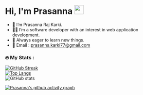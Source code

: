 <h1>
  Hi, I'm Prasanna
  <img src="https://media.giphy.com/media/hvRJCLFzcasrR4ia7z/giphy.gif" width="30px"/>
</h1>

- 👋 I’m Prasanna Raj Karki.
- 🧑‍💻 I’m a software developer with an interest in web application development.
- 🎯 Always eager to learn new things.
- 📧 Email : prasanna.karki77@gmail.com

### :fire: My Stats :<br/>
<img src="https://komarev.com/ghpvc/?username=prasannakarki77&style=flat-square&color=blue" alt=""/><br/>
[![GitHub Streak](http://github-readme-streak-stats.herokuapp.com?user=prasannakarki77&theme=dark&background=000000)](https://git.io/streak-stats)<br/>
[![Top Langs](https://github-readme-stats.vercel.app/api/top-langs/?username=prasannakarki77&&theme=vision-friendly-dark)](https://github.com/anuraghazra/github-readme-stats)<br/>
![GitHub stats](https://github-readme-stats.vercel.app/api?username=prasannakarki77&theme=dark&show_icons=true)<br/>

[![Prasanna's github activity graph](https://github-readme-activity-graph.cyclic.app/graph?username=prasannakarki77&theme=dracula)](https://github.com/ashutosh00710/github-readme-activity-graph)
